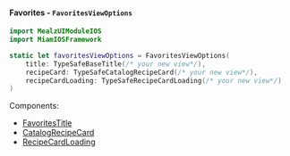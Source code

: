 #### Favorites - `FavoritesViewOptions`

```swift
import MealzUIModuleIOS
import MiamIOSFramework

static let favoritesViewOptions = FavoritesViewOptions(
    title: TypeSafeBaseTitle(/* your new view*/),
    recipeCard: TypeSafeCatalogRecipeCard(/* your new view*/),
    recipeCardLoading: TypeSafeRecipeCardLoading(/* your new view*/)
)
```
Components:
- [FavoritesTitle](../components/FavoritesTitle.mdx)
- [CatalogRecipeCard](../../recipe-card/components/CatalogRecipeCard.mdx)
- [RecipeCardLoading](../../recipe-card/components/RecipeCardLoading.mdx)